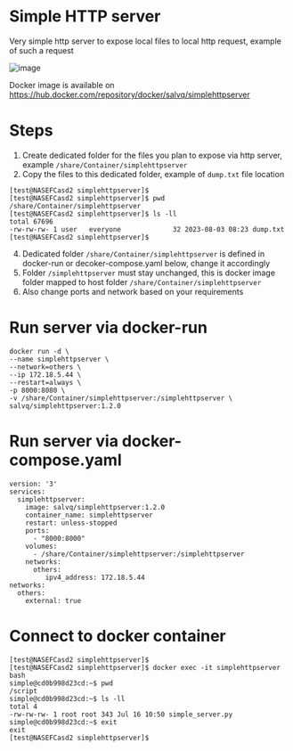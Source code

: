 # Simple HTTP server
Very simple http server to expose local files to local http request, example of such a request

![image](https://github.com/salvq/simplehttpserver/assets/43242348/400fdff3-c062-4ef9-8f07-c993b52a6810)

Docker image is available on https://hub.docker.com/repository/docker/salvq/simplehttpserver

# Steps

1. Create dedicated folder for the files you plan to expose via http server, example `/share/Container/simplehttpserver`
2. Copy the files to this dedicated folder, example of `dump.txt` file location
```
[test@NASEFCasd2 simplehttpserver]$
[test@NASEFCasd2 simplehttpserver]$ pwd
/share/Container/simplehttpserver
[test@NASEFCasd2 simplehttpserver]$ ls -ll
total 67696
-rw-rw-rw- 1 user   everyone             32 2023-08-03 08:23 dump.txt
[test@NASEFCasd2 simplehttpserver]$
```
4. Dedicated folder `/share/Container/simplehttpserver` is defined in docker-run or decoker-compose.yaml below, change it accordingly
5. Folder `/simplehttpserver` must stay unchanged, this is docker image folder mapped to host folder `/share/Container/simplehttpserver`
6. Also change ports and network based on your requirements

# Run server via docker-run

```
docker run -d \
--name simplehttpserver \
--network=others \
--ip 172.18.5.44 \
--restart=always \
-p 8000:8080 \
-v /share/Container/simplehttpserver:/simplehttpserver \
salvq/simplehttpserver:1.2.0
```

# Run server via docker-compose.yaml
```
version: '3'
services:
  simplehttpserver:
    image: salvq/simplehttpserver:1.2.0
    container_name: simplehttpserver
    restart: unless-stopped
    ports:
      - "8000:8000"
    volumes:
      - /share/Container/simplehttpserver:/simplehttpserver
    networks:
      others:
         ipv4_address: 172.18.5.44
networks:
  others:
    external: true
```

# Connect to docker container
```
[test@NASEFCasd2 simplehttpserver]$
[test@NASEFCasd2 simplehttpserver]$ docker exec -it simplehttpserver bash
simple@cd0b998d23cd:~$ pwd
/script
simple@cd0b998d23cd:~$ ls -ll
total 4
-rw-rw-rw- 1 root root 343 Jul 16 10:50 simple_server.py
simple@cd0b998d23cd:~$ exit
exit
[test@NASEFCasd2 simplehttpserver]$
```
